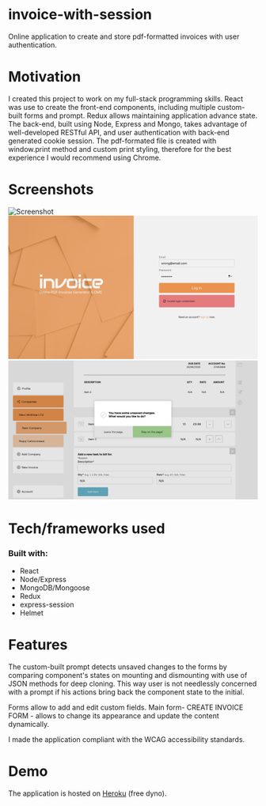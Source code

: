 # invoice-with-session

Online application to create and store pdf-formatted invoices with user authentication.

# Motivation

I created this project to work on my full-stack programming skills. React was use to create the front-end components, including multiple custom-built forms and prompt. Redux allows maintaining application advance state. The back-end, built using Node, Express and Mongo, takes advantage of well-developed RESTful API, and user authentication with back-end generated cookie session. The pdf-formated file is created with window.print method and custom print styling, therefore for the best experience I would recommend using Chrome. 

# Screenshots

![Screenshot](https://k2project.github.io/portfolio/static/media/invoice.32d9cf4f.png)
![Screenshot](/client/src/imgs/demo_login.png)
![Screenshot](/client/src/imgs/demo_prompt.png)

# Tech/frameworks used

### Built with:
- React
- Node/Express
- MongoDB/Mongoose
- Redux
- express-session
- Helmet


# Features

The custom-built prompt detects unsaved changes to the forms by comparing component's states on mounting and dismounting with use of JSON methods for deep cloning. This way user is not needlessly concerned with a prompt if his actions bring back the component state to the initial.

Forms allow to add and edit custom fields.
Main form- CREATE INVOICE FORM - allows to change its appearance and update the content dynamically.

I made the application compliant with the WCAG accessibility standards.

# Demo

The application is hosted on [Heroku](https://invoice-pdf-generator.herokuapp.com) (free dyno).
